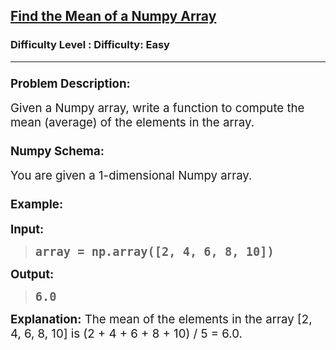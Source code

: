 <h2><a href="https://www.geeksforgeeks.org/problems/find-the-mean-of-a-numpy-array/1?page=1&sortBy=latest">Find the Mean of a Numpy Array</a></h2><h3>Difficulty Level : Difficulty: Easy</h3><hr><div class="problems_problem_content__Xm_eO"><h3 class="" data-start="203" data-end="227"><span style="font-size: 14pt;">Problem Description:</span></h3>
<p class="" data-start="228" data-end="325"><span style="font-size: 14pt;">Given a Numpy array, write a function to compute the mean (average) of the elements in the array.</span></p>
<h3 class="" data-start="327" data-end="344"><span style="font-size: 14pt;">Numpy Schema:</span></h3>
<p class="" data-start="345" data-end="387"><span style="font-size: 14pt;">You are given a 1-dimensional Numpy array.</span></p>
<h3 class="" data-start="389" data-end="401"><span style="font-size: 14pt;">Example:</span></h3>
<p class="" data-start="403" data-end="413"><span style="font-size: 14pt;"><strong data-start="403" data-end="413">Input:</strong></span></p>
<blockquote>
<pre data-start="403" data-end="413"><span style="font-size: 18.6667px;"><strong>array = np.array([2, 4, 6, 8, 10])</strong></span></pre>
</blockquote>
<p class="" data-start="464" data-end="475"><span style="font-size: 14pt;"><strong data-start="464" data-end="475">Output:</strong></span></p>
<blockquote>
<pre data-start="464" data-end="475"><span style="font-size: 18.6667px;"><strong>6.0</strong></span></pre>
</blockquote>
<p class="" data-start="495" data-end="601"><span style="font-size: 14pt;"><strong data-start="495" data-end="511">Explanation:</strong> The mean of the elements in the array [2, 4, 6, 8, 10] is (2 + 4 + 6 + 8 + 10) / 5 = 6.0.</span></p></div>